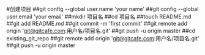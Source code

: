 #创建项目
##git config --global user.name 'your name'
##git config --global user.email 'your email'
##mkdir 项目名
##cd 项目名
##touch README.md
##git add README.md
##git commit -m 'first commit'
##git remote add origin 'git@gitcafe.com:用户名/项目名.git'
##git push -u origin master
##cd existing_git_repo
##git remote add origin 'git@gitcafe.com:用户名/项目名.git'
##git push -u origin master
